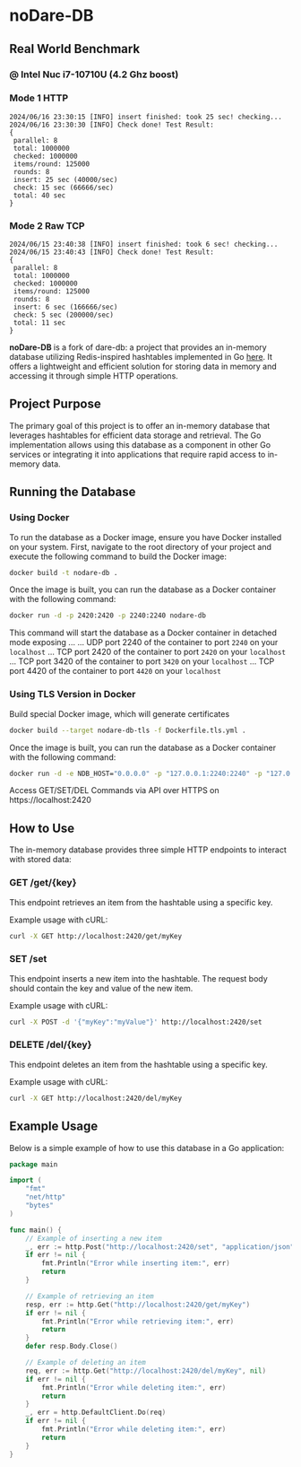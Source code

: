 # noDare-DB

## Real World Benchmark
### @ Intel Nuc i7-10710U (4.2 Ghz boost)

### Mode 1 HTTP
```
2024/06/16 23:30:15 [INFO] insert finished: took 25 sec! checking...
2024/06/16 23:30:30 [INFO] Check done! Test Result:
{
 parallel: 8
 total: 1000000
 checked: 1000000
 items/round: 125000
 rounds: 8
 insert: 25 sec (40000/sec)
 check: 15 sec (66666/sec)
 total: 40 sec
}
```


### Mode 2 Raw TCP
```
2024/06/15 23:40:38 [INFO] insert finished: took 6 sec! checking...
2024/06/15 23:40:43 [INFO] Check done! Test Result:
{
 parallel: 8
 total: 1000000
 checked: 1000000
 items/round: 125000
 rounds: 8
 insert: 6 sec (166666/sec)
 check: 5 sec (200000/sec)
 total: 11 sec
}
```

**noDare-DB** is a fork of dare-db: a project that provides an in-memory database utilizing Redis-inspired hashtables implemented in Go [here](https://github.com/dmarro89/go-redis-hashtable). It offers a lightweight and efficient solution for storing data in memory and accessing it through simple HTTP operations.

## Project Purpose

The primary goal of this project is to offer an in-memory database that leverages hashtables for efficient data storage and retrieval. The Go implementation allows using this database as a component in other Go services or integrating it into applications that require rapid access to in-memory data.

## Running the Database

### Using Docker

To run the database as a Docker image, ensure you have Docker installed on your system. First, navigate to the root directory of your project and execute the following command to build the Docker image:

```bash
docker build -t nodare-db .
```
Once the image is built, you can run the database as a Docker container with the following command:

```bash
docker run -d -p 2420:2420 -p 2240:2240 nodare-db
```

This command will start the database as a Docker container in detached mode exposing ...
... UDP port 2240 of the container to port ```2240``` on your ```localhost```
... TCP port 2420 of the container to port ```2420``` on your ```localhost```
... TCP port 3420 of the container to port ```3420``` on your ```localhost```
... TCP port 4420 of the container to port ```4420``` on your ```localhost```

### Using TLS Version in Docker

Build special Docker image, which will generate certificates

```bash
docker build --target nodare-db-tls -f Dockerfile.tls.yml .
```

Once the image is built, you can run the database as a Docker container with the following command:

```bash
docker run -d -e NDB_HOST="0.0.0.0" -p "127.0.0.1:2240:2240" -p "127.0.0.1:2420:2420" -p "127.0.0.1:3420:3420" -p "127.0.0.1:4420:4420" -e NDB_PORT=2420 -e NDB_UDP_PORT=2420 -e NDB_SUB_DICKS=1000 -e NDB_TLS_ENABLED="True" -e NDB_TLS_KEY="/app/settings/privkey.pem" -e NDB_TLS_CRT="/app/settings/fullchain.pem" nodare-db-tls
```

Access GET/SET/DEL Commands via API over HTTPS on https://localhost:2420


## How to Use

The in-memory database provides three simple HTTP endpoints to interact with stored data:

### GET /get/{key}

This endpoint retrieves an item from the hashtable using a specific key.

Example usage with cURL:

```bash
curl -X GET http://localhost:2420/get/myKey
```

### SET /set

This endpoint inserts a new item into the hashtable. The request body should contain the key and value of the new item.

Example usage with cURL:

```bash
curl -X POST -d '{"myKey":"myValue"}' http://localhost:2420/set
```

### DELETE /del/{key}

This endpoint deletes an item from the hashtable using a specific key.

Example usage with cURL:

```bash
curl -X GET http://localhost:2420/del/myKey
```


## Example Usage

Below is a simple example of how to use this database in a Go application:

```go
package main

import (
    "fmt"
    "net/http"
    "bytes"
)

func main() {
    // Example of inserting a new item
    _, err := http.Post("http://localhost:2420/set", "application/json", bytes.NewBuffer([]byte(`{"myKey":"myValue"}`)))
    if err != nil {
        fmt.Println("Error while inserting item:", err)
        return
    }

    // Example of retrieving an item
    resp, err := http.Get("http://localhost:2420/get/myKey")
    if err != nil {
        fmt.Println("Error while retrieving item:", err)
        return
    }
    defer resp.Body.Close()

    // Example of deleting an item
    req, err := http.Get("http://localhost:2420/del/myKey", nil)
    if err != nil {
        fmt.Println("Error while deleting item:", err)
        return
    }
    _, err = http.DefaultClient.Do(req)
    if err != nil {
        fmt.Println("Error while deleting item:", err)
        return
    }
}



